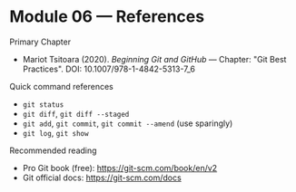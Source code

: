 # Module 06 — References

Primary Chapter
- Mariot Tsitoara (2020). *Beginning Git and GitHub* — Chapter: "Git Best Practices". DOI: 10.1007/978-1-4842-5313-7_6

Quick command references
- `git status`
- `git diff`, `git diff --staged`
- `git add`, `git commit`, `git commit --amend` (use sparingly)
- `git log`, `git show`

Recommended reading
- Pro Git book (free): https://git-scm.com/book/en/v2
- Git official docs: https://git-scm.com/docs